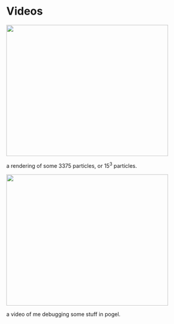 # Videos #

<a href='http://www.youtube.com/watch?feature=player_embedded&v=tgzpnIq4A74' target='_blank'><img src='http://img.youtube.com/vi/tgzpnIq4A74/0.jpg' width='425' height=344 /></a>

a rendering of some 3375 particles, or 15<sup>3</sup> particles.

<a href='http://www.youtube.com/watch?feature=player_embedded&v=X_mwZPQHgqA' target='_blank'><img src='http://img.youtube.com/vi/X_mwZPQHgqA/0.jpg' width='425' height=344 /></a>

a video of me debugging some stuff in pogel.